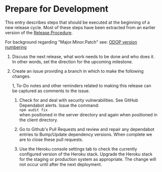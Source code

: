 # Prepare for Development

This entry describes steps that should be executed at the beginning of a new release cycle. 
Most of these steps have been extracted from an earlier version of the [Release Procedure](release.html).  

For background regarding "Major.Minor.Patch" see: [ODOP version numbering](/docs/design/Guidelines.html#verNum)

1. Discuss the next release, what work needs to be done and who does it. 
   In other words, set the direction for the upcoming milestone.

1. Create an issue providing a branch in which to make the following changes.

    1, To-Do notes and other reminders related to making this release can be captured as comments to the issue.

    1. Check for and deal with security vulnerabilities.
    See GitHub Dependabot alerts. 
    Issue the command:   
    `npm audit fix`   
    when positioned in the server directory and again when positioned in the client directory.
    
    1. Go to Github's Pull Requests and review and repair any dependabot entries to Bump/Update dependency versions.
    When complete we are to close these pull requests.
    
    1. Use the Heroku console settings tab to check the currently configured version of the Heroku stack. 
    Upgrade the Heroku stack for the staging or production system as appropriate. 
    The change will not occur until after the next deployment.  
